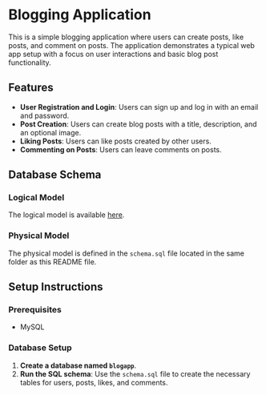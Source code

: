 # Blogging Application

This is a simple blogging application where users can create posts, like posts, and comment on posts. The application demonstrates a typical web app setup with a focus on user interactions and basic blog post functionality.

## Features

- **User Registration and Login**: Users can sign up and log in with an email and password.
- **Post Creation**: Users can create blog posts with a title, description, and an optional image.
- **Liking Posts**: Users can like posts created by other users.
- **Commenting on Posts**: Users can leave comments on posts.

## Database Schema

### Logical Model

The logical model is available [here](https://lucid.app/lucidchart/c27a09c5-bfcd-49bf-980a-2cbc04107d0c/edit?viewport_loc=-92%2C-1095%2C2648%2C1267%2C0_0&invitationId=inv_c38dbbd7-59e3-4ee3-8e88-730dd6f38c1a).

### Physical Model

The physical model is defined in the `schema.sql` file located in the same folder as this README file.

## Setup Instructions

### Prerequisites

- MySQL

### Database Setup

1. **Create a database named `blogapp`**.
2. **Run the SQL schema**: Use the `schema.sql` file to create the necessary tables for users, posts, likes, and comments.
